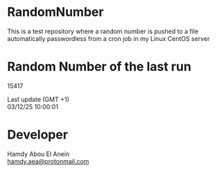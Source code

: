 # RandomNumber    
This is a test repository where a random number is pushed to a file automatically passwordless from a cron job in my Linux CentOS server    
# Random Number of the last run   
15417
      
Last update (GMT +1)    
03/12/25 10:00:01
# Developer    
Hamdy Abou El Anein   
hamdy.aea@protonmail.com
